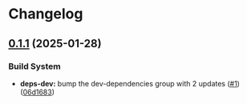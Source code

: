 # Changelog

## [0.1.1](https://github.com/wopjs/gzip-size/compare/v0.1.0...v0.1.1) (2025-01-28)


### Build System

* **deps-dev:** bump the dev-dependencies group with 2 updates ([#1](https://github.com/wopjs/gzip-size/issues/1)) ([06d1683](https://github.com/wopjs/gzip-size/commit/06d16838757f0a9cdfadb47c258d3942c1c917e5))
